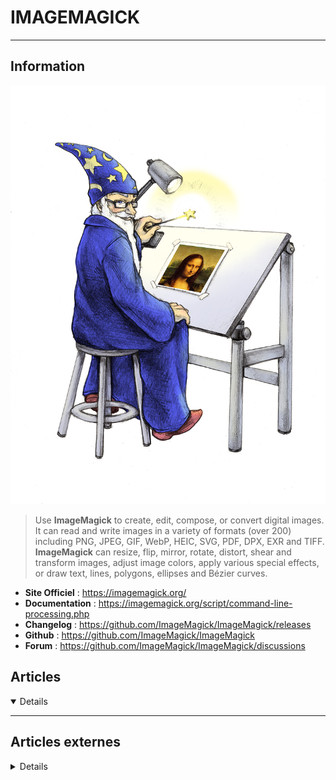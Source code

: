 # IMAGEMAGICK
---

## <i class="fa-solid fa-hashtag"></i> Information

![Logo](../../_media/apps/imagemagick/imagemagick_logo.png ':size=x250 :no-zoom')


> <i class="fa-solid fa-quote-left"></i> Use **ImageMagick** to create, edit, compose, or convert digital images. It can read and write images in a variety of formats (over 200) including PNG, JPEG, GIF, WebP, HEIC, SVG, PDF, DPX, EXR and TIFF. **ImageMagick** can resize, flip, mirror, rotate, distort, shear and transform images, adjust image colors, apply various special effects, or draw text, lines, polygons, ellipses and Bézier curves. <i class="fa-solid fa-quote-left fa-rotate-180"></i>


- <i class="fa-solid fa-globe"></i> **Site Officiel** : https://imagemagick.org/
- <i class="fa-solid fa-book"></i> **Documentation** : https://imagemagick.org/script/command-line-processing.php
- <i class="fa-solid fa-file-circle-question"></i> **Changelog** : https://github.com/ImageMagick/ImageMagick/releases
- <i class="fa-brands fa-github"></i> **Github** : https://github.com/ImageMagick/ImageMagick
- <i class="fas fa-comments"></i> **Forum** : https://github.com/ImageMagick/ImageMagick/discussions


## <i class="fa-regular fa-newspaper"></i> Articles

<details open>

</details>

---

## <i class="fa-solid fa-glasses"></i> Articles externes

<details>

- [Advanced image viewing tricks with ImageMagick](https://opensource.com/article/17/9/imagemagick-viewing-images)
- [Converting and Optimizing Images From the Command Line](https://css-tricks.com/converting-and-optimizing-images-from-the-command-line/)
- [Getting started with ImageMagick](https://opensource.com/article/17/8/imagemagick)
- [How to Batch Edit Images With Imagemagick on Windows 10](https://www.makeuseof.com/how-to-batch-edit-images-imagemagick/)
- [How To Create A Montage From Images In Linux](https://www.ostechnix.com/how-to-create-a-montage-from-images-in-linux/)
- [How to Install ImageMagick 7 on Debian and Ubuntu](https://www.tecmint.com/install-imagemagick-on-debian-ubuntu/)
- [How to Install Imagemagick 7 on Debian](https://linoxide.com/tools/install-imagemagick-on-debian/)
- [How to Install PHP ImageMagick Extension on Ubuntu 20.04](https://linoxide.com/how-to-install-php-imagemagick-extension-on-ubuntu-20-04/)
- [How To View Image Metadata On Linux](https://ostechnix.com/how-to-view-image-metadata-on-linux/)
- [Image manipulation using ImageMagick and Perl](https://opensource.com/article/17/12/image-manipulation-image-magick-perl)
- [Install ImageMagick (Image Manipulation) Tool on RHEL/CentOS and Fedora](https://www.tecmint.com/install-imagemagick-in-linux/)
- [Install Latest ImageMagick on Ubuntu 20.04](https://linoxide.com/install-latest-imagemagick-on-ubuntu-20-04/)
- [Manipulate Images with ImageMagick](https://www.linuxjournal.com/content/manipulate-images-imagemagick)
- [Mettre un filigrane sur des documents officiels - ligne de commande](https://chispa.fr/sima78/index.php?post/2021/03/20/Mettre-un-filigrane-sur-des-documents-officiels-ligne-de-commande)
- [Redimensionner une image avec imagemagick et la préparer pour le web](https://www.guillaume-leduc.fr/redimensionner-une-image-avec-imagemagick-et-la-preparer-pour-le-web.html)

</details>
